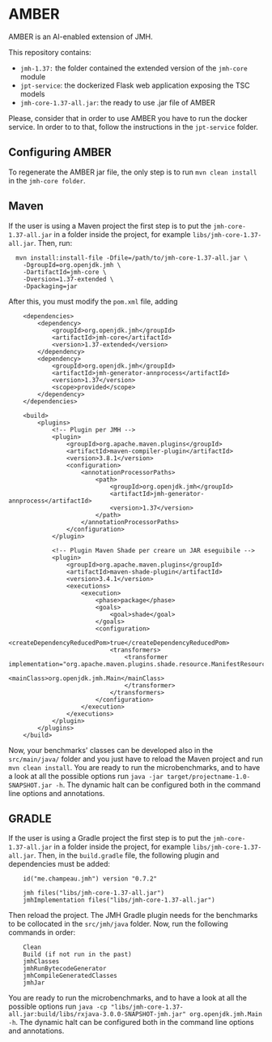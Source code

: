 # AMBER
AMBER is an AI-enabled extension of JMH.

This repository contains: 
- `jmh-1.37:` the folder contained the extended version of the `jmh-core` module
- `jpt-service`: the dockerized Flask web application exposing the TSC models
- `jmh-core-1.37-all.jar`: the ready to use .jar file of AMBER

Please, consider that in order to use AMBER you have to run the docker service. In order to to that, follow the instructions in the `jpt-service` folder.

## Configuring AMBER
To regenerate the AMBER jar file, the only step is to run `mvn clean install` in the `jmh-core folder`.

## Maven
If the user is using a Maven project the first step is to put the `jmh-core-1.37-all.jar` in a folder inside the project, for example `libs/jmh-core-1.37-all.jar`. Then, run:
```
  mvn install:install-file -Dfile=/path/to/jmh-core-1.37-all.jar \
    -DgroupId=org.openjdk.jmh \
    -DartifactId=jmh-core \
    -Dversion=1.37-extended \
    -Dpackaging=jar
```

After this, you must modify the `pom.xml` file, adding
```
    <dependencies>
        <dependency>
            <groupId>org.openjdk.jmh</groupId>
            <artifactId>jmh-core</artifactId>
            <version>1.37-extended</version>
        </dependency>
        <dependency>
            <groupId>org.openjdk.jmh</groupId>
            <artifactId>jmh-generator-annprocess</artifactId>
            <version>1.37</version>
            <scope>provided</scope>
        </dependency>
    </dependencies>

    <build>
        <plugins>
            <!-- Plugin per JMH -->
            <plugin>
                <groupId>org.apache.maven.plugins</groupId>
                <artifactId>maven-compiler-plugin</artifactId>
                <version>3.8.1</version>
                <configuration>
                    <annotationProcessorPaths>
                        <path>
                            <groupId>org.openjdk.jmh</groupId>
                            <artifactId>jmh-generator-annprocess</artifactId>
                            <version>1.37</version>
                        </path>
                    </annotationProcessorPaths>
                </configuration>
            </plugin>

            <!-- Plugin Maven Shade per creare un JAR eseguibile -->
            <plugin>
                <groupId>org.apache.maven.plugins</groupId>
                <artifactId>maven-shade-plugin</artifactId>
                <version>3.4.1</version>
                <executions>
                    <execution>
                        <phase>package</phase>
                        <goals>
                            <goal>shade</goal>
                        </goals>
                        <configuration>
                            <createDependencyReducedPom>true</createDependencyReducedPom>
                            <transformers>
                                <transformer implementation="org.apache.maven.plugins.shade.resource.ManifestResourceTransformer">
                                    <mainClass>org.openjdk.jmh.Main</mainClass>
                                </transformer>
                            </transformers>
                        </configuration>
                    </execution>
                </executions>
            </plugin>
        </plugins>
    </build>
```

Now, your benchmarks' classes can be developed also in the `src/main/java/` folder and you just have to reload the Maven project and run `mvn clean install`.
You are ready to run the microbenchmarks, and to have a look at all the possible options run `java -jar target/projectname-1.0-SNAPSHOT.jar -h`. The dynamic halt can be configured both in the command line options and annotations.

## GRADLE
If the user is using a Gradle project the first step is to put the `jmh-core-1.37-all.jar` in a folder inside the project, for example `libs/jmh-core-1.37-all.jar`.
Then, in the `build.gradle` file, the following plugin and dependencies must be added:
```
    id("me.champeau.jmh") version "0.7.2"

    jmh files("libs/jmh-core-1.37-all.jar")
    jmhImplementation files("libs/jmh-core-1.37-all.jar")
```

Then reload the project. The JMH Gradle plugin needs for the benchmarks to be collocated in the `src/jmh/java` folder. Now, run the following commands in order:
```
    Clean
    Build (if not run in the past)
    jmhClasses
    jmhRunBytecodeGenerator
    jmhCompileGeneratedClasses
    jmhJar
```
You are ready to run the microbenchmarks, and to have a look at all the possible options run `java -cp "libs/jmh-core-1.37-all.jar:build/libs/rxjava-3.0.0-SNAPSHOT-jmh.jar" org.openjdk.jmh.Main -h`. The dynamic halt can be configured both in the command line options and annotations.